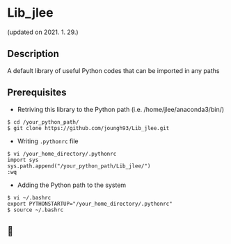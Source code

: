 # Lib_jlee
(updated on 2021. 1. 29.)


## Description
A default library of useful Python codes that can be imported in any paths


## Prerequisites
* Retriving this library to the Python path (i.e. /home/jlee/anaconda3/bin/)
```
$ cd /your_python_path/
$ git clone https://github.com/joungh93/Lib_jlee.git
```
* Writing ``.pythonrc`` file
```
$ vi /your_home_directory/.pythonrc
import sys
sys.path.append("/your_python_path/Lib_jlee/")
:wq
```
* Adding the Python path to the system
```
$ vi ~/.bashrc
export PYTHONSTARTUP="/your_home_directory/.pythonrc"
$ source ~/.bashrc
```


## :snail:
